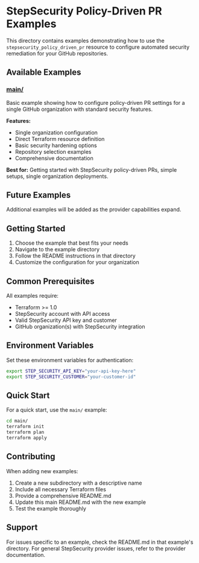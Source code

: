 # StepSecurity Policy-Driven PR Examples

This directory contains examples demonstrating how to use the `stepsecurity_policy_driven_pr` resource to configure automated security remediation for your GitHub repositories.

## Available Examples

### [main/](./main/)
Basic example showing how to configure policy-driven PR settings for a single GitHub organization with standard security features.

**Features:**
- Single organization configuration
- Direct Terraform resource definition
- Basic security hardening options
- Repository selection examples
- Comprehensive documentation

**Best for:** Getting started with StepSecurity policy-driven PRs, simple setups, single organization deployments.

## Future Examples

Additional examples will be added as the provider capabilities expand.

## Getting Started

1. Choose the example that best fits your needs
2. Navigate to the example directory
3. Follow the README instructions in that directory
4. Customize the configuration for your organization

## Common Prerequisites

All examples require:
- Terraform >= 1.0
- StepSecurity account with API access
- Valid StepSecurity API key and customer
- GitHub organization(s) with StepSecurity integration

## Environment Variables

Set these environment variables for authentication:

```bash
export STEP_SECURITY_API_KEY="your-api-key-here"
export STEP_SECURITY_CUSTOMER="your-customer-id"
```

## Quick Start

For a quick start, use the `main/` example:

```bash
cd main/
terraform init
terraform plan
terraform apply
```

## Contributing

When adding new examples:

1. Create a new subdirectory with a descriptive name
2. Include all necessary Terraform files
3. Provide a comprehensive README.md
4. Update this main README.md with the new example
5. Test the example thoroughly

## Support

For issues specific to an example, check the README.md in that example's directory. For general StepSecurity provider issues, refer to the provider documentation.